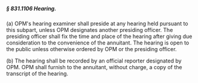 ##### § 831.1106 Hearing. #####

(a) OPM's hearing examiner shall preside at any hearing held pursuant to this subpart, unless OPM designates another presiding officer. The presiding officer shall fix the time and place of the hearing after giving due consideration to the convenience of the annuitant. The hearing is open to the public unless otherwise ordered by OPM or the presiding officer.

(b) The hearing shall be recorded by an official reporter designated by OPM. OPM shall furnish to the annuitant, without charge, a copy of the transcript of the hearing.